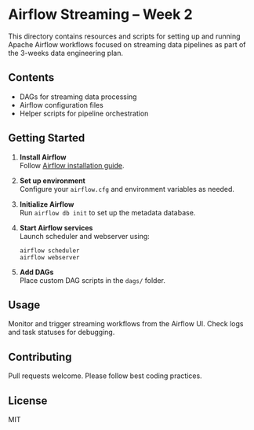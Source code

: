 # Airflow Streaming – Week 2

This directory contains resources and scripts for setting up and running Apache Airflow workflows focused on streaming data pipelines as part of the 3-weeks data engineering plan.

## Contents

- DAGs for streaming data processing
- Airflow configuration files
- Helper scripts for pipeline orchestration

## Getting Started

1. **Install Airflow**  
   Follow [Airflow installation guide](https://airflow.apache.org/docs/apache-airflow/stable/installation/index.html).

2. **Set up environment**  
   Configure your `airflow.cfg` and environment variables as needed.

3. **Initialize Airflow**  
   Run `airflow db init` to set up the metadata database.

4. **Start Airflow services**  
   Launch scheduler and webserver using:
   ```
   airflow scheduler
   airflow webserver
   ```

5. **Add DAGs**  
   Place custom DAG scripts in the `dags/` folder.

## Usage

Monitor and trigger streaming workflows from the Airflow UI. Check logs and task statuses for debugging.

## Contributing

Pull requests welcome. Please follow best coding practices.

## License

MIT
